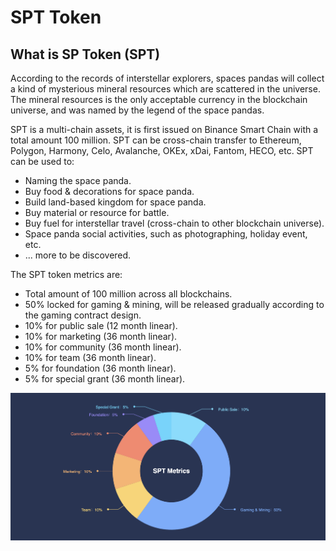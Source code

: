 # SPT Token

## What is SP Token \(SPT\)

According to the records of interstellar explorers,  spaces pandas will collect a kind of mysterious mineral resources which are scattered in the universe. The mineral resources is the only acceptable currency in the blockchain universe, and was named by the legend of the space pandas.

SPT is a multi-chain assets, it is first issued on Binance Smart Chain with a total amount 100 million.  SPT can be cross-chain transfer to Ethereum, Polygon, Harmony, Celo, Avalanche, OKEx, xDai, Fantom, HECO, etc. SPT can be used to:

* Naming the space panda.
* Buy food & decorations for space panda.
* Build land-based kingdom for space panda.
* Buy material or resource for battle.
* Buy fuel for interstellar travel \(cross-chain to other blockchain universe\).
* Space panda social activities, such as photographing, holiday event, etc.
* ... more to be discovered.

The SPT token metrics are:

* Total amount of 100 million across all blockchains.
* 50% locked for gaming & mining, will be released gradually according to the gaming contract design.
* 10% for public sale \(12 month linear\).
* 10% for marketing \(36 month linear\).
* 10% for community \(36 month linear\).
* 10% for team \(36 month linear\).
* 5% for foundation \(36 month linear\).
* 5% for special grant \(36 month linear\).

![SPT Token Metrics](../.gitbook/assets/image.png)

